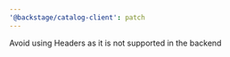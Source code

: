 ```yaml
---
'@backstage/catalog-client': patch
---
```


Avoid using Headers as it is not supported in the backend
